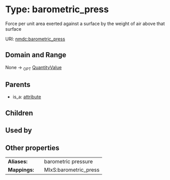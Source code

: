 
# Type: barometric_press


Force per unit area exerted against a surface by the weight of air above that surface

URI: [nmdc:barometric_press](https://microbiomedata/meta/barometric_press)


## Domain and Range

None ->  <sub>OPT</sub> [QuantityValue](QuantityValue.md)

## Parents

 *  is_a: [attribute](attribute.md)

## Children


## Used by


## Other properties

|  |  |  |
| --- | --- | --- |
| **Aliases:** | | barometric pressure |
| **Mappings:** | | MIxS:barometric_press |

